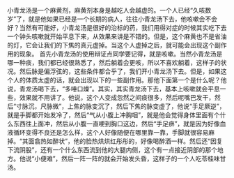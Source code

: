 小青龙汤是一个麻黄剂，麻黄剂本身是越吃人会越虚的。一个人已经“久咳数岁”了，就是他如果已经是一个长期的病人，往往小青龙汤下去，他咳嗽会不会好？当然有可能好，小青龙汤是很好的治标的药，我们用得对症的时候其实吃下去一个钟头咳嗽就开始平息下来，从效果来讲是不错的。但是，这个麻黄也不是省油的灯，它会让我们的下焦的真元虚掉。当这个人虚掉之后，就可能会出现这个副作用的现象。
首先小青龙汤的使用辩证点同学要记得，就是咳嗽。当然小青龙汤是哪一种痰，我们都已经很熟悉了，然后躺着会更咳，所以不喜欢躺着，这样子的状况。然后脉是偏浮弦的，这些条件都合乎了，我们开小青龙汤下去。但是，如果这个人的体质太虚的话，就会出现以下的一些副作用。那他下面第一个是什么呢？他说，青龙汤喝下去，“多唾口燥”。其实，其实青龙汤下去，基本上咳嗽就会平息一些，效果就不用讲了。他说，这个人变成忽然之间痰很多，然后呢嘴巴发干，然后“寸脉沉，尺脉微”，上焦的脉变沉了，然后下焦的脉变虚了，他说“手足厥逆”，就是手脚都开始发冷了，然后“气从小腹上冲胸咽”，就是他会觉得身体里面有个什么东西往上面冲，然后从小腹一直哽到胸口这边，然后“手足痹”，就是因为好像血液循环变得不良还是怎么样，这个人好像随便在哪里靠一靠，手脚就很容易麻掉。“其面翕热如醉状”，他的脸热烘烘红彤彤的，好像喝醉酒一样。然后还“因复下流阴股”，还有一个什么东西流到他的大腿内侧，这个有一点接近阴部的那个地方。他说“小便难”，然后一阵一阵的就会开始发头昏，这样子的一个人吃苓桂味甘汤。
